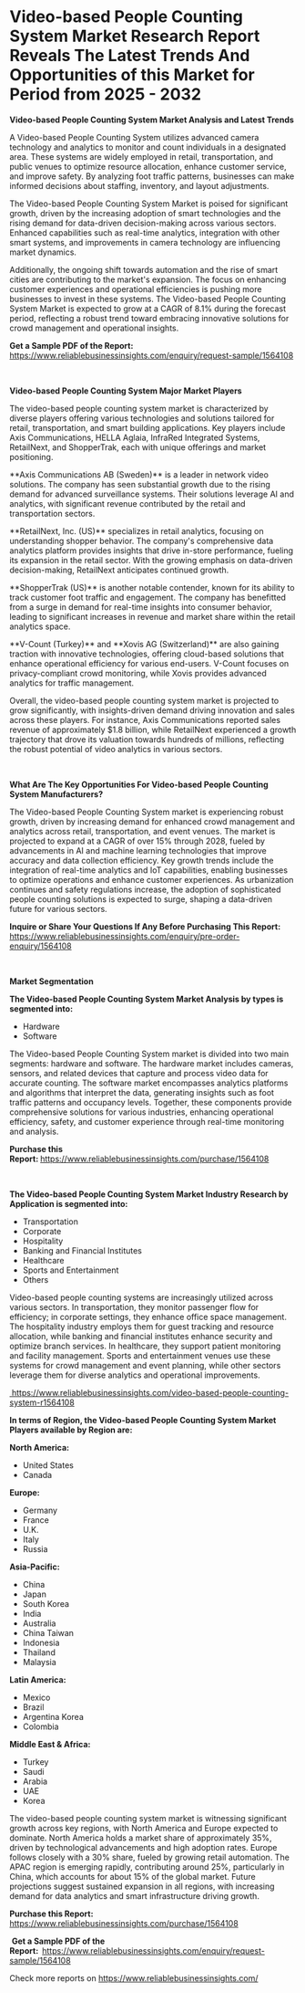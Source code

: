 <p><h1>Video-based People Counting System Market Research Report Reveals The Latest Trends And Opportunities of this Market for Period from 2025 - 2032</h1></p><p><strong>Video-based People Counting System Market Analysis and Latest Trends</strong></p>
<p><p>A Video-based People Counting System utilizes advanced camera technology and analytics to monitor and count individuals in a designated area. These systems are widely employed in retail, transportation, and public venues to optimize resource allocation, enhance customer service, and improve safety. By analyzing foot traffic patterns, businesses can make informed decisions about staffing, inventory, and layout adjustments. </p><p>The Video-based People Counting System Market is poised for significant growth, driven by the increasing adoption of smart technologies and the rising demand for data-driven decision-making across various sectors. Enhanced capabilities such as real-time analytics, integration with other smart systems, and improvements in camera technology are influencing market dynamics. </p><p>Additionally, the ongoing shift towards automation and the rise of smart cities are contributing to the market's expansion. The focus on enhancing customer experiences and operational efficiencies is pushing more businesses to invest in these systems. The Video-based People Counting System Market is expected to grow at a CAGR of 8.1% during the forecast period, reflecting a robust trend toward embracing innovative solutions for crowd management and operational insights.</p></p>
<p><strong>Get a Sample PDF of the Report:&nbsp;</strong> <a href="https://www.reliablebusinessinsights.com/enquiry/request-sample/1564108?utm_campaign=2242&utm_medium=2&utm_source=Github&utm_content=ia&utm_term=08042025&utm_id=video-based-people-counting-system">https://www.reliablebusinessinsights.com/enquiry/request-sample/1564108</a></p>
<p>&nbsp;</p>
<p><strong>Video-based People Counting System Major Market Players</strong></p>
<p><p>The video-based people counting system market is characterized by diverse players offering various technologies and solutions tailored for retail, transportation, and smart building applications. Key players include Axis Communications, HELLA Aglaia, InfraRed Integrated Systems, RetailNext, and ShopperTrak, each with unique offerings and market positioning.</p><p>**Axis Communications AB (Sweden)** is a leader in network video solutions. The company has seen substantial growth due to the rising demand for advanced surveillance systems. Their solutions leverage AI and analytics, with significant revenue contributed by the retail and transportation sectors.</p><p>**RetailNext, Inc. (US)** specializes in retail analytics, focusing on understanding shopper behavior. The company's comprehensive data analytics platform provides insights that drive in-store performance, fueling its expansion in the retail sector. With the growing emphasis on data-driven decision-making, RetailNext anticipates continued growth.</p><p>**ShopperTrak (US)** is another notable contender, known for its ability to track customer foot traffic and engagement. The company has benefitted from a surge in demand for real-time insights into consumer behavior, leading to significant increases in revenue and market share within the retail analytics space.</p><p>**V-Count (Turkey)** and **Xovis AG (Switzerland)** are also gaining traction with innovative technologies, offering cloud-based solutions that enhance operational efficiency for various end-users. V-Count focuses on privacy-compliant crowd monitoring, while Xovis provides advanced analytics for traffic management.</p><p>Overall, the video-based people counting system market is projected to grow significantly, with insights-driven demand driving innovation and sales across these players. For instance, Axis Communications reported sales revenue of approximately $1.8 billion, while RetailNext experienced a growth trajectory that drove its valuation towards hundreds of millions, reflecting the robust potential of video analytics in various sectors.</p></p>
<p>&nbsp;</p>
<p><strong>What Are The Key Opportunities For Video-based People Counting System Manufacturers?</strong></p>
<p><p>The Video-based People Counting System market is experiencing robust growth, driven by increasing demand for enhanced crowd management and analytics across retail, transportation, and event venues. The market is projected to expand at a CAGR of over 15% through 2028, fueled by advancements in AI and machine learning technologies that improve accuracy and data collection efficiency. Key growth trends include the integration of real-time analytics and IoT capabilities, enabling businesses to optimize operations and enhance customer experiences. As urbanization continues and safety regulations increase, the adoption of sophisticated people counting solutions is expected to surge, shaping a data-driven future for various sectors.</p></p>
<p><strong>Inquire or Share Your Questions If Any Before Purchasing This Report:</strong> <a href="https://www.reliablebusinessinsights.com/enquiry/pre-order-enquiry/1564108?utm_campaign=2242&utm_medium=2&utm_source=Github&utm_content=ia&utm_term=08042025&utm_id=video-based-people-counting-system">https://www.reliablebusinessinsights.com/enquiry/pre-order-enquiry/1564108</a></p>
<p>&nbsp;</p>
<p><strong>Market Segmentation</strong></p>
<p><strong>The Video-based People Counting System Market Analysis by types is segmented into:</strong></p>
<p><ul><li>Hardware</li><li>Software</li></ul></p>
<p><p>The Video-based People Counting System market is divided into two main segments: hardware and software. The hardware market includes cameras, sensors, and related devices that capture and process video data for accurate counting. The software market encompasses analytics platforms and algorithms that interpret the data, generating insights such as foot traffic patterns and occupancy levels. Together, these components provide comprehensive solutions for various industries, enhancing operational efficiency, safety, and customer experience through real-time monitoring and analysis.</p></p>
<p><strong>Purchase this Report:&nbsp;</strong><a href="https://www.reliablebusinessinsights.com/purchase/1564108?utm_campaign=2242&utm_medium=2&utm_source=Github&utm_content=ia&utm_term=08042025&utm_id=video-based-people-counting-system">https://www.reliablebusinessinsights.com/purchase/1564108</a></p>
<p>&nbsp;</p>
<p><strong>The Video-based People Counting System Market Industry Research by Application is segmented into:</strong></p>
<p><ul><li>Transportation</li><li>Corporate</li><li>Hospitality</li><li>Banking and Financial Institutes</li><li>Healthcare</li><li>Sports and Entertainment</li><li>Others</li></ul></p>
<p><p>Video-based people counting systems are increasingly utilized across various sectors. In transportation, they monitor passenger flow for efficiency; in corporate settings, they enhance office space management. The hospitality industry employs them for guest tracking and resource allocation, while banking and financial institutes enhance security and optimize branch services. In healthcare, they support patient monitoring and facility management. Sports and entertainment venues use these systems for crowd management and event planning, while other sectors leverage them for diverse analytics and operational improvements.</p></p>
<p><a href="https://www.reliablebusinessinsights.com/video-based-people-counting-system-r1564108?utm_campaign=2242&utm_medium=2&utm_source=Github&utm_content=ia&utm_term=08042025&utm_id=video-based-people-counting-system">&nbsp;https://www.reliablebusinessinsights.com/video-based-people-counting-system-r1564108</a></p>
<p><strong>In terms of Region, the Video-based People Counting System Market Players available by Region are:</strong></p>
<p>
    <p> <strong> North America: </strong>
        <ul>
            <li>United States</li>
            <li>Canada</li>
        </ul>
        </p> 
    <p> <strong> Europe: </strong>
        <ul>
            <li>Germany</li>
            <li>France</li>
            <li>U.K.</li>
            <li>Italy</li>
            <li>Russia</li>
        </ul>
        </p> 
    <p> <strong> Asia-Pacific: </strong>
        <ul>
            <li>China</li>
            <li>Japan</li>
            <li>South Korea</li>
            <li>India</li>
            <li>Australia</li>
            <li>China Taiwan</li>
            <li>Indonesia</li>
            <li>Thailand</li>
            <li>Malaysia</li>
        </ul>
        </p> 
    <p> <strong> Latin America: </strong>
        <ul>
            <li>Mexico</li>
            <li>Brazil</li>
            <li>Argentina Korea</li>
            <li>Colombia</li>
        </ul>
        </p> 
    <p> <strong> Middle East & Africa: </strong>
        <ul>
            <li>Turkey</li>
            <li>Saudi</li>
            <li>Arabia</li>
            <li>UAE</li>
            <li>Korea</li>
        </ul>
    </p>
    </p>
<p><p>The video-based people counting system market is witnessing significant growth across key regions, with North America and Europe expected to dominate. North America holds a market share of approximately 35%, driven by technological advancements and high adoption rates. Europe follows closely with a 30% share, fueled by growing retail automation. The APAC region is emerging rapidly, contributing around 25%, particularly in China, which accounts for about 15% of the global market. Future projections suggest sustained expansion in all regions, with increasing demand for data analytics and smart infrastructure driving growth.</p></p>
<p><strong>Purchase this Report: </strong><a href="https://www.reliablebusinessinsights.com/purchase/1564108?utm_campaign=2242&utm_medium=2&utm_source=Github&utm_content=ia&utm_term=08042025&utm_id=video-based-people-counting-system">https://www.reliablebusinessinsights.com/purchase/1564108</a></p>
<p>&nbsp;<strong>Get a Sample PDF of the Report:&nbsp;&nbsp;</strong><a href="https://www.reliablebusinessinsights.com/enquiry/request-sample/1564108?utm_campaign=2242&utm_medium=2&utm_source=Github&utm_content=ia&utm_term=08042025&utm_id=video-based-people-counting-system">https://www.reliablebusinessinsights.com/enquiry/request-sample/1564108</a></p>
<p><strong></strong></p>
<p>Check more reports on <a href="https://www.reliablebusinessinsights.com/?utm_campaign=2242&utm_medium=2&utm_source=Github&utm_content=ia&utm_term=08042025&utm_id=video-based-people-counting-system">https://www.reliablebusinessinsights.com/</a></p>